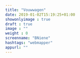 ```yaml
---
title: "Vouwwagen"
date: 2019-01-02T15:19:25+01:00
showonlyimage : true
draft : true
image : ""
weight : 0
screenname: "BNiene"
hashtags: "webmapper"
appurl: ""
---
```


